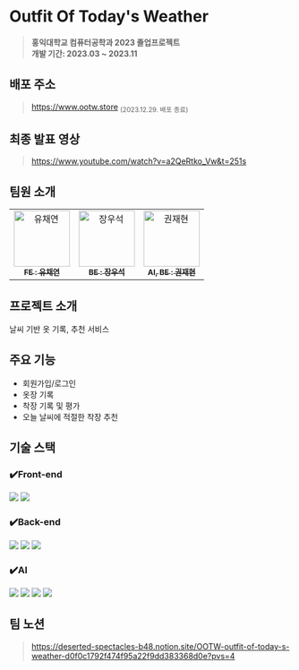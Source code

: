 # Outfit Of Today's Weather
> **홍익대학교 컴퓨터공학과 2023 졸업프로젝트** <br/> **개발 기간: 2023.03 ~ 2023.11**

## 배포 주소
> https://www.ootw.store <sub>(2023.12.29. 배포 종료)</sub>

## 최종 발표 영상
> https://www.youtube.com/watch?v=a2QeRtko_Vw&t=251s

## 팀원 소개 
<table>
  <tbody>
    <tr>
      <td align="center"><a href="https://github.com/uchaen"><img src="https://avatars.githubusercontent.com/u/67726427?s=70&v=4" width="100px;" alt="유채연"/><br /><sub><b>FE : 유채연</b></sub></a><br /></td>
      <td align="center"><a href="https://github.com/morenow98"><img src="https://avatars.githubusercontent.com/u/112200350?s=70&v=4" width="100px;" alt="장우석"/><br /><sub><b>BE : 장우석</b></sub></a><br /></td>
      <td align="center"><a href="https://github.com/baebaebuae"><img src="https://avatars.githubusercontent.com/u/88283405?s=70&v=4" width="100px;" alt="권재현"/><br /><sub><b>AI, BE : 권재현</b></sub></a><br /></td>
    </tr>
  </tbody>
</table>

## 프로젝트 소개
날씨 기반 옷 기록, 추천 서비스

## 주요 기능 
- 회원가입/로그인
- 옷장 기록
- 착장 기록 및 평가 
- 오늘 날씨에 적절한 착장 추천

## 기술 스택
### ✔️Front-end
<img src="https://img.shields.io/badge/React-61DAFB?style=for-the-badge&logo=react&logoColor=black"> <img src="https://img.shields.io/badge/Typescript-3178C6?style=for-the-badge&logo=Typescript&logoColor=white"/>

### ✔️Back-end
<img src="https://img.shields.io/badge/Java-007396?style=for-the-badge&logo=Java&logoColor=white"> <img src="https://img.shields.io/badge/Spring-6DB33F?style=for-the-badge&logo=Spring&logoColor=white"/> <img src="https://img.shields.io/badge/MySQL-4479A1?style=for-the-badge&logo=MySQL&logoColor=white"/>

### ✔️AI
<img src="https://img.shields.io/badge/Python-3776AB?style=for-the-badge&logo=Python&logoColor=white"/> <img src="https://img.shields.io/badge/Flask-000000?style=for-the-badge&logo=Flask&logoColor=white"/> <img src="https://img.shields.io/badge/Fast.AI-009688?style=for-the-badge&logo=Fast.AI&logoColor=white"/> <img src="https://img.shields.io/badge/nginx-009639?style=for-the-badge&logo=nginx&logoColor=white"/>

## 팀 노션
> https://deserted-spectacles-b48.notion.site/OOTW-outfit-of-today-s-weather-d0f0c1792f474f95a22f9dd383368d0e?pvs=4
